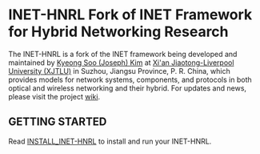 # INET-HNRL Fork of INET Framework for Hybrid Networking Research #

The INET-HNRL is a fork of the INET framework being developed and maintained by
[Kyeong Soo (Joseph) Kim](http://kyeongsoo.github.io/) at
[Xi'an Jiaotong-Liverpool University (XJTLU)](http://www.xjtlu.edu.cn/) in
Suzhou, Jiangsu Province, P. R. China, which provides models for network systems,
components, and protocols in both optical and wireless networking and their hybrid.
For updates and news, please visit the project
[wiki](https://github.com/kyeongsoo/inet-hnrl/wiki/INET-HNRL:-Models-for-Hybrid-Networking-Research).

## GETTING STARTED ##

Read [INSTALL_INET-HNRL](INSTALL_INET-HNRL.md) to install and run your INET-HNRL.
